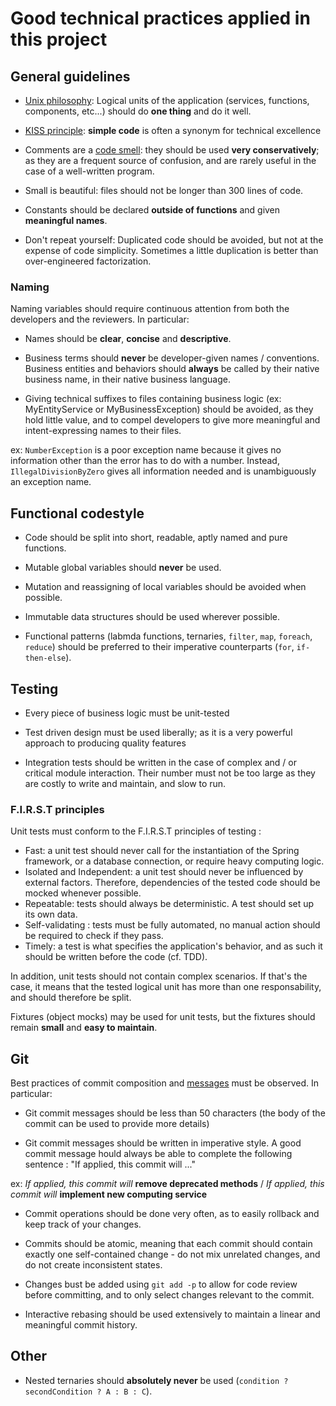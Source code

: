 # Good technical practices applied in this project

## General guidelines

- [Unix philosophy](https://en.wikipedia.org/wiki/Unix_philosophy): Logical units of the application (services, functions, components, etc...) should do **one thing** and do it well.

- [KISS principle](https://fr.wikipedia.org/wiki/Principe_KISS): **simple code** is often a synonym for technical excellence

- Comments are a [code smell](https://en.wikipedia.org/wiki/Code_smell): they should be used **very conservatively**; as they are a frequent source of confusion, and are rarely useful in the case of a well-written program.

- Small is beautiful: files should not be longer than 300 lines of code.

- Constants should be declared **outside of functions** and given **meaningful names**.

- Don't repeat yourself: Duplicated code should be avoided, but not at the expense of code simplicity. Sometimes a little duplication is better than over-engineered factorization.

### Naming

Naming variables should require continuous attention from both the developers and the reviewers. In particular:

- Names should be **clear**, **concise** and **descriptive**.

- Business terms should **never** be developer-given names / conventions. Business entities and behaviors should **always** be called by their native business name, in their native business language.

- Giving technical suffixes to files containing business logic (ex: MyEntityService or MyBusinessException) should be avoided, as they hold little value, and to compel developers to give more meaningful and intent-expressing names to their files.

ex: ``NumberException`` is a poor exception name because it gives no information other than the error has to do with a number. Instead, ``IllegalDivisionByZero`` gives all information needed and is unambiguously an exception name.

## Functional codestyle

- Code should be split into short, readable, aptly named and pure functions.

- Mutable global variables should **never** be used.

- Mutation and reassigning of local variables should be avoided when possible.

- Immutable data structures should be used wherever possible.

- Functional patterns (labmda functions, ternaries, `filter`, `map`, `foreach`, `reduce`) should be preferred to their imperative counterparts (`for`, `if-then-else`).

## Testing

- Every piece of business logic must be unit-tested

- Test driven design must be used liberally; as it is a very powerful approach to producing quality features

- Integration tests should be written in the case of complex and / or critical module interaction. Their number must not be too large as they are costly to write and maintain, and slow to run.

### F.I.R.S.T principles

Unit tests must conform to the F.I.R.S.T principles of testing :

- Fast: a unit test should never call for the instantiation of the Spring framework, or a database connection, or require heavy computing logic.
- Isolated and Independent: a unit test should never be influenced by external factors. Therefore, dependencies of the tested code should be mocked whenever possible.
- Repeatable: tests should always be deterministic. A test should set up its own data.
- Self-validating : tests must be fully automated, no manual action should be required to check if they pass.
- Timely: a test is what specifies the application's behavior, and as such it should be written before the code (cf. TDD).

In addition, unit tests should not contain complex scenarios. If that's the case, it means that the tested logical unit has more than one responsability, and should therefore be split.

Fixtures (object mocks) may be used for unit tests, but the fixtures should remain **small** and **easy to maintain**.

## Git

Best practices of commit composition and [messages](https://chris.beams.io/posts/git-commit/) must be observed. In particular:

- Git commit messages should be less than 50 characters (the body of the commit can be used to provide more details)

- Git commit messages should be written in imperative style. A good commit message hould always be able to complete the following sentence : "If applied, this commit will ..."

ex: _If applied, this commit will_ **remove deprecated methods** / _If applied, this commit will_ **implement new computing service**

- Commit operations should be done very often, as to easily rollback and keep track of your changes.

- Commits should be atomic, meaning that each commit should contain exactly one self-contained change - do not mix unrelated changes, and do not create inconsistent states.

- Changes bust be added using ``git add -p`` to allow for code review before committing, and to only select changes relevant to the commit.

- Interactive rebasing should be used extensively to maintain a linear and meaningful commit history.

## Other

- Nested ternaries should **absolutely never** be used (``condition ? secondCondition ? A : B : C``).
